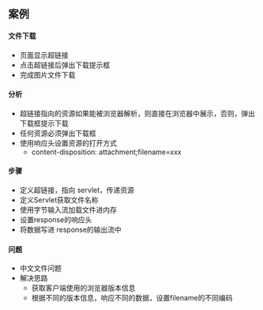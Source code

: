 ## 案例
#### 文件下载
* 页面显示超链接
* 点击超链接后弹出下载提示框
* 完成图片文件下载

#### 分析
* 超链接指向的资源如果能被浏览器解析，则直接在浏览器中展示，否则，弹出下载框提示下载
* 任何资源必须弹出下载框
* 使用响应头设置资源的打开方式
    - content-disposition: attachment;filename=xxx

#### 步骤
* 定义超链接，指向 servlet，传递资源
* 定义Servlet获取文件名称
* 使用字节输入流加载文件进内存
* 设置response的响应头
* 将数据写进 response的输出流中

#### 问题
* 中文文件问题
* 解决思路
    - 获取客户端使用的浏览器版本信息
    - 根据不同的版本信息，响应不同的数据，设置filename的不同编码